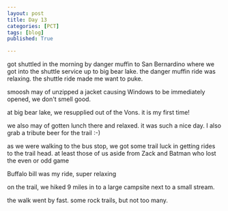 ```yaml
---
layout: post
title: Day 13
categories: [PCT]
tags: [blog]
published: True

---
```


got shuttled in the morning by danger muffin to San Bernardino where we got into the shuttle service up to big bear lake. the danger muffin ride was relaxing. the shuttle ride made me want to puke.

smoosh may of unzipped a jacket causing Windows to be immediately opened, we don't smell good.

at big bear lake, we resupplied out of the Vons. it is my first time! 

we also may of gotten lunch there and relaxed. it was such a nice day. I also grab a tribute beer for the trail :-) 

as we were walking to the bus stop, we got some trail luck in getting rides to the trail head. at least those of us aside from Zack and Batman who lost the even or odd game

Buffalo bill was my ride, super relaxing 

on the trail, we hiked 9 miles in to a large campsite next to a small stream.

the walk went by fast. some rock trails, but not too many.

